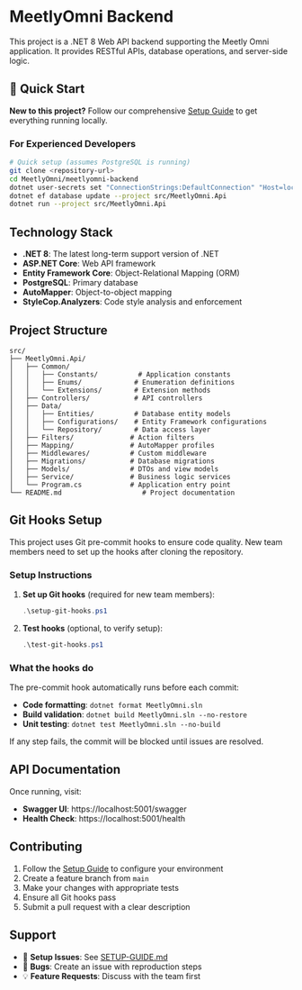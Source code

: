 # MeetlyOmni Backend

This project is a .NET 8 Web API backend supporting the Meetly Omni application. It provides RESTful APIs, database operations, and server-side logic.

## 🚀 Quick Start

**New to this project?** Follow our comprehensive [Setup Guide](./SETUP-GUIDE.md) to get everything running locally.

### For Experienced Developers
```bash
# Quick setup (assumes PostgreSQL is running)
git clone <repository-url>
cd MeetlyOmni/meetlyomni-backend
dotnet user-secrets set "ConnectionStrings:DefaultConnection" "Host=localhost;Port=5432;Database=meetlyomni_dev;Username=your_user;Password=your_password"
dotnet ef database update --project src/MeetlyOmni.Api
dotnet run --project src/MeetlyOmni.Api
```

## Technology Stack

- **.NET 8**: The latest long-term support version of .NET
- **ASP.NET Core**: Web API framework
- **Entity Framework Core**: Object-Relational Mapping (ORM)
- **PostgreSQL**: Primary database
- **AutoMapper**: Object-to-object mapping
- **StyleCop.Analyzers**: Code style analysis and enforcement

## Project Structure

```
src/
├── MeetlyOmni.Api/
│   ├── Common/
│   │   ├── Constants/          # Application constants
│   │   ├── Enums/             # Enumeration definitions
│   │   └── Extensions/        # Extension methods
│   ├── Controllers/           # API controllers
│   ├── Data/
│   │   ├── Entities/          # Database entity models
│   │   ├── Configurations/    # Entity Framework configurations
│   │   └── Repository/        # Data access layer
│   ├── Filters/              # Action filters
│   ├── Mapping/              # AutoMapper profiles
│   ├── Middlewares/          # Custom middleware
│   ├── Migrations/           # Database migrations
│   ├── Models/               # DTOs and view models
│   ├── Service/              # Business logic services
│   └── Program.cs            # Application entry point
└── README.md                    # Project documentation
```

## Git Hooks Setup

This project uses Git pre-commit hooks to ensure code quality. New team members need to set up the hooks after cloning the repository.

### Setup Instructions

1. **Set up Git hooks** (required for new team members):
   ```powershell
   .\setup-git-hooks.ps1
   ```

2. **Test hooks** (optional, to verify setup):
   ```powershell
   .\test-git-hooks.ps1
   ```

### What the hooks do

The pre-commit hook automatically runs before each commit:
- **Code formatting**: `dotnet format MeetlyOmni.sln`
- **Build validation**: `dotnet build MeetlyOmni.sln --no-restore`
- **Unit testing**: `dotnet test MeetlyOmni.sln --no-build`

If any step fails, the commit will be blocked until issues are resolved.

## API Documentation

Once running, visit:
- **Swagger UI**: https://localhost:5001/swagger
- **Health Check**: https://localhost:5001/health

## Contributing

1. Follow the [Setup Guide](./SETUP-GUIDE.md) to configure your environment
2. Create a feature branch from `main`
3. Make your changes with appropriate tests
4. Ensure all Git hooks pass
5. Submit a pull request with a clear description

## Support

- 📖 **Setup Issues**: See [SETUP-GUIDE.md](./SETUP-GUIDE.md)
- 🐛 **Bugs**: Create an issue with reproduction steps
- 💡 **Feature Requests**: Discuss with the team first